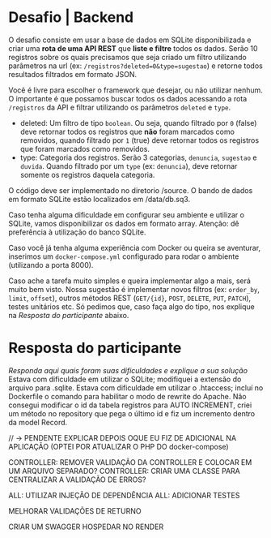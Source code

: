 # Desafio | Backend

O desafio consiste em usar a base de dados em SQLite disponibilizada e criar uma **rota de uma API REST** que **liste e filtre** todos os dados. Serão 10 registros sobre os quais precisamos que seja criado um filtro utilizando parâmetros na url (ex: `/registros?deleted=0&type=sugestao`) e retorne todos resultados filtrados em formato JSON.

Você é livre para escolher o framework que desejar, ou não utilizar nenhum. O importante é que possamos buscar todos os dados acessando a rota `/registros` da API e filtrar utilizando os parâmetros `deleted` e `type`.

* deleted: Um filtro de tipo `boolean`. Ou seja, quando filtrado por `0` (false) deve retornar todos os registros que **não** foram marcados como removidos, quando filtrado por `1` (true) deve retornar todos os registros que foram marcados como removidos.
* type: Categoria dos registros. Serão 3 categorias, `denuncia`, `sugestao` e `duvida`. Quando filtrado por um `type` (ex: `denuncia`), deve retornar somente os registros daquela categoria.

O código deve ser implementado no diretorio /source. O bando de dados em formato SQLite estão localizados em /data/db.sq3.

Caso tenha alguma dificuldade em configurar seu ambiente e utilizar o SQLite, vamos disponibilizar os dados em formato array. Atenção: dê preferência à utilização do banco SQLite.

Caso você já tenha alguma experiência com Docker ou queira se aventurar, inserimos um `docker-compose.yml` configurado para rodar o ambiente (utilizando a porta 8000).

Caso ache a tarefa muito simples e queira implementar algo a mais, será muito bem visto. Nossa sugestão é implementar novos filtros (ex: `order_by`, `limit`, `offset`), outros métodos REST (`GET/{id}`, `POST`, `DELETE`, `PUT`, `PATCH`), testes unitários etc. Só pedimos que, caso faça algo do tipo, nos explique na _Resposta do participante_ abaixo.

# Resposta do participante
_Responda aqui quais foram suas dificuldades e explique a sua solução_
Estava com dificuldade em utilizar o SQLite; modifiquei a extensão do arquivo para .sqlite.
Estava com dificuldade em utilizar o .htaccess; incluí no Dockerfile o comando para habilitar o modo de rewrite do Apache.
Não consegui modificar o id da tabela registros para AUTO INCREMENT, criei um método no repository que pega o último id e fiz um incremento dentro da model Record.


// -> PENDENTE
EXPLICAR DEPOIS OQUE EU FIZ DE ADICIONAL NA APLICAÇÃO (OPTEI POR ATUALIZAR O PHP DO docker-compose)

CONTROLLER: REMOVER VALIDAÇÃO DA CONTROLLER E COLOCAR EM UM ARQUIVO SEPARADO?
CONTROLLER: CRIAR UMA CLASSE PARA CENTRALIZAR A VALIDAÇÃO DE ERROS?

ALL: UTILIZAR INJEÇÃO DE DEPENDÊNCIA
ALL: ADICIONAR TESTES

MELHORAR VALIDAÇÕES DE RETURNO

CRIAR UM SWAGGER
HOSPEDAR NO RENDER
